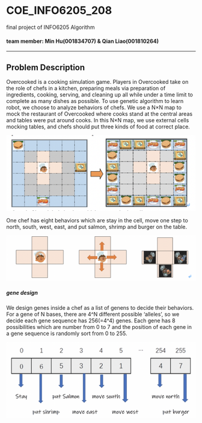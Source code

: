 # COE_INFO6205_208
final project of INFO6205 Algorithm

#### team member: Min Hu(001834707) & Qian Liao(001810264)


-----------------------------------------------------------------------------------------------------------------------------
## Problem Description


Overcooked is a cooking simulation game. Players in Overcooked take on the role of chefs in a kitchen, preparing meals via preparation of ingredients, cooking, serving, and cleaning up all while under a time limit to complete as many dishes as possible.
To use genetic algorithm to learn robot, we choose to analyze behaviors  of chefs. We use a N×N map to mock the restaurant of Overcooked where cooks stand at the central areas and tables were put around cooks. In this N×N map, we use external cells mocking tables, and chefs should put three kinds of food at correct place.


![ABC](https://github.com/humin1995/COE_INFO6205_208/blob/master/image/image1%20.png)

One chef has eight behaviors which are stay in the cell, move one step to north, south, west, east, and put salmon, shrimp and burger on the table.

![ABC](https://github.com/humin1995/COE_INFO6205_208/blob/master/image/image2.png)

##### gene design
We design genes inside a chef as a list of genens to decide their behaviors. For a gene of N bases, there are 4^N different possible ‘alleles’, so we decide each gene sequence has 256(=4^4) genes. Each gene has 8 possibilities which are number from 0 to 7 and the position of each gene in a gene sequence is randomly sort from 0 to 255.

![ABC](https://github.com/humin1995/COE_INFO6205_208/blob/master/image/image3.png) 
